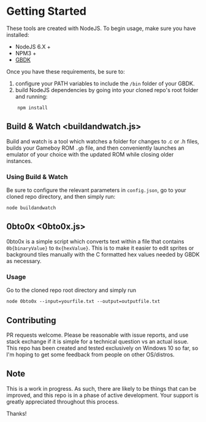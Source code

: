 # Getting Started #

These tools are created with NodeJS. To begin usage, make sure you have installed:

- NodeJS 6.X +
- NPM3 +
- [GBDK](http://gbdk.sourceforge.net/)

Once you have these requirements, be sure to:
1) configure your PATH variables to include the `/bin` folder of your GBDK.
2) build NodeJS dependencies by going into your cloned repo's root folder and running:
```
    npm install
```

## Build & Watch <buildandwatch.js> ##

Build and watch is a tool which watches a folder for changes to .c or .h files,
builds your Gameboy ROM `.gb` file, and then conveniently launches an emulator of your choice with the updated ROM while closing older instances.

### Using Build & Watch ###

Be sure to configure the relevant parameters in `config.json`, go to your cloned repo directory, and then simply run:

```
node buildandwatch
```

## 0bto0x <0bto0x.js> ##

0bto0x is a simple script which converts text within a file that contains `0b{binaryValue}` to `0x{hexValue}`. This is to make it easier to edit sprites or background tiles manually with the C formatted hex values needed by GBDK as necessary.

### Usage ###

Go to the cloned repo root directory and simply run

```
node 0bto0x --input=yourfile.txt --output=outputfile.txt
```


## Contributing ##

PR requests welcome. Please be reasonable with issue reports, and use stack exchange if it is simple for a technical question vs an actual issue. This repo has been created and tested exclusively on Windows 10 so far, so I'm hoping to get some feedback from people on other OS/distros.

## Note ##

This is a work in progress. As such, there are likely to be things that can be improved, and this repo is in a phase of active development. Your support is greatly appreciated throughout this process.

Thanks!